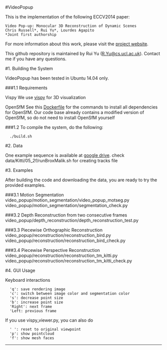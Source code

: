 #VideoPopup

This is the implementation of the following ECCV2014 paper:

    Video Pop-up: Monocular 3D Reconstruction of Dynamic Scenes
    Chris Russell*, Rui Yu*, Lourdes Agapito
    *Joint first authorship

For more information about this work, please visit the [project website](http://www0.cs.ucl.ac.uk/staff/R.Yu/video_popup/VideoPopup2.html).

This github repository is maintained by Rui Yu (R.Yu@cs.ucl.ac.uk).
Contact me if you have any questions.

#1. Building the System

VideoPopup has been tested in Ubuntu 14.04 only.

###1.1 Requirements

Vispy
We use [vispy](https://github.com/vispy/vispy) for 3D visualization

OpenSfM
See this [Dockerfile](https://github.com/paulinus/opensfm-docker-base/blob/master/Dockerfile) for the commands to install all dependencies for OpenSfM.
Our code base already contains a modified version of OpenSfM, so do not need to install OpenSfM yourself

###1.2
  To compile the system, do the following:

```
  ./build.sh
```

#2. Data

One example sequence is available at [google drive](https://drive.google.com/open?id=0B8-9V4y1N7pxdzdCOXAweWk3OU0).
check data/Kitti/05_2f/runBroxMalik.sh for creating tracks file

#3. Examples

After building the code and downloading the data, you are ready to try the provided examples.

###3.1 Motion Segmentation
   video_popup/motion_segmentation/video_popup_motseg.py
   video_popup/motion_segmentation/segmentation_check.py

###3.2 Depth Reconstruction from two consecutive frames
   video_popup/depth_reconstruction/depth_reconstruction_test.py

###3.3 Piecewise Orthographic Reconstruction
   video_popup/reconstruction/reconstruction_bird.py
   video_popup/reconstruction/reconstruction_bird_check.py

###3.4 Piecewise Perspective Reconstruction
   video_popup/reconstruction/reconstruction_tm_kitti.py
   video_popup/reconstruction/reconstruction_tm_kitti_check.py

#4. GUI Usage

Keyboard interactions

```
  'q': save rendering image
  'c': switch between image color and segmentation color
  's': decrease point size
  'b': increase point size
  'Right': next frame
  'Left: previous frame
```

If you use vispy_viewer.py, you can also do

```
  ' ': reset to original viewpoint
  'p': show pointcloud
  'f': show mesh faces
```


------
